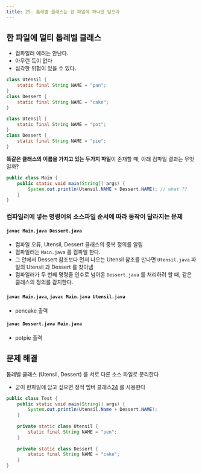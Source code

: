 ```yaml
---
title: 25. 톱레벨 클래스는 한 파일에 하나만 담으라
---
```


## 한 파일에 멀티 톱레벨 클래스
- 컴파일러 에러는 안난다.
- 아무런 득이 없다
- 심각한 위험이 있을 수 있다.

```java title="Utensil.java"
class Utensil {
    static final String NAME = "pan";
}
class Dessert {
    static final String NAME = "cake";
}
```
```java title="Dessert.java"
class Utensil {
    static final String NAME = "pot";
}
class Dessert {
    static final String NAME = "pie";
}
```

**똑같은 클래스의 이름을 가지고 있는 두가지 파일**이 존재할 때, 아래 컴파일 결과는 무엇일까? 
```java
public class Main {
    public static void main(String[] args) {
        System.out.println(Utensil.NAME + Dessert.NAME); // what ??
    }   
}
```
### 컴파일러에 넣는 명령어의 소스파일 순서에 따라 동작이 달라지는 문제

#### `javac Main.java Dessert.java`  
- 컴파일 오류, Utensil, Dessert 클래스의 중복 정의를 알림
- 컴파일러는 `Main.java` 를 컴파일 한다.
- 그 안에서 Dessert 참조보다 먼저 나오는 Utensil 참조를 만나면 `Utensil.java` 파일의 Utensil 과 Dessert 를 찾아냄
- 컴파일러가 두 번째 명령줄 인수로 넘어온 `Dessert.java` 를 처리하려 할 때, 같은 클래스의 정의를 감지한다.

#### `javac Main.java`, `javac Main.java Utensil.java` 
- pencake 출력

#### `javac Dessert.java Main.java` 
- potpie 출력


## 문제 해결
톱레벨 클래스 (Utensil, Dessert) 를 서로 다른 소스 파일로 분리한다

- 굳이 한파일에 담고 싶으면 정적 멤버 클래스[24](/docs/java/effective-java/ch4/ITEM24) 를 사용한다
```java
public class Test {
    public static void main(String[] args) {
        System.out.println(Utensil.Name + Dessert.NAME);
    }
    
    private static class Utensil {
        static final String NAME = "pen";
    }
    
    private static class Dessert {
        static final String NAME = "cake";
    }
}
``` 
